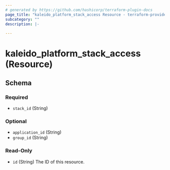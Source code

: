 ```yaml
---
# generated by https://github.com/hashicorp/terraform-plugin-docs
page_title: "kaleido_platform_stack_access Resource - terraform-provider-kaleido"
subcategory: ""
description: |-
  
---
```


# kaleido_platform_stack_access (Resource)





<!-- schema generated by tfplugindocs -->
## Schema

### Required

- `stack_id` (String)

### Optional

- `application_id` (String)
- `group_id` (String)

### Read-Only

- `id` (String) The ID of this resource.
